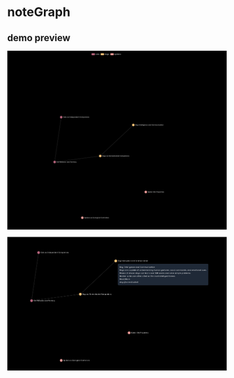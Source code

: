 # noteGraph

## demo preview

![demo image](https://github.com/hendr1km/noteGraph/blob/main/demo/screen0.png)

![demo image](https://github.com/hendr1km/noteGraph/blob/main/demo/screen1.png)
